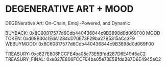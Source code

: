 # DEGENERATIVE ART + MOOD

DEGENerative Art: On-Chain, Emoji-Powered, and Dynamic

BUYBACK: 0x8C60817577d6Cdb440436844c9B3898d0d069F00
MOOD TOKEN: 0xd08B30c1EdA1284cD70E73F29ba27B5315aCc3F9
WEBUYMOOD: 0x8C60817577d6Cdb440436844c9B3898d0d069F00

TREASURY: 0xe827E806FCCFE4ba05e73E5Bfdd287D6E4945aC2
TREASURY_FINAL: 0xe827E806FCCFE4ba05e73E5Bfdd287D6E4945aC2
